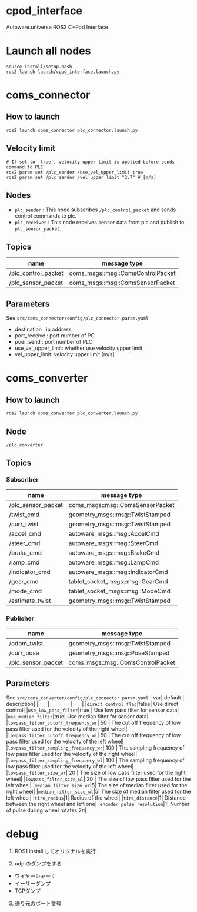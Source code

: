 # cpod_interface
Autoware.universe ROS2 C+Pod Interface 

# Launch all nodes
```
source install/setup.bash
ros2 launch launch/cpod_interface.launch.py
```

# coms_connector
## How to launch
```
ros2 launch coms_connector plc_connector.launch.py 
```

## Velocity limit
```
# If set to 'true', velocity upper limit is applied before sends command to PLC
ros2 param set /plc_sender /use_vel_upper_limit true
ros2 param set /plc_sender /vel_upper_limit "2.7" # [m/s]
```

## Nodes
* `plc_sender` : This node subscribes `/plc_control_packet` and sends control commands to plc.
* `plc_receiver` : This node receives sensor data from plc and publish to `plc_sensor_packet`.

## Topics
| name | message type |
|---|---|
|/plc_control_packet | coms_msgs::msg::ComsControlPacket
|/plc_sensor_packet | coms_msgs::msg::ComsSensorPacket


## Parameters
See `src/coms_connector/config/plc_connector.param.yaml`
* destination : ip address 
* port_receive : port number of PC
* poer_send : port number of PLC
* use_vel_upper_limit: whether use velocity upper limit
* vel_upper_limit: velocity upper limit [m/s]

# coms_converter
## How to launch
```
ros2 launch coms_converter plc_converter.launch.py
```
## Node
`/plc_converter`

## Topics
### Subscriber
| name | message type |
|---|---|
|/plc_sensor_packet |coms_msgs::msg::ComsSensorPacket|
|/twist_cmd| geometry_msgs::msg::TwistStamped |
|/curr_twist | geometry_msgs::msg::TwistStamped |
|/accel_cmd | autoware_msgs::msg::AccelCmd |
|/steer_cmd | autoware_msgs::msg::SteerCmd |
|/brake_cmd | autoware_msgs::msg::BrakeCmd |
|/lamp_cmd|autoware_msgs::msg::LampCmd|
|/indicator_cmd|autoware_msgs::msg::IndicatorCmd|
|/gear_cmd|tablet_socket_msgs::msg::GearCmd|
|/mode_cmd|tablet_socket_msgs::msg::ModeCmd|
|/estimate_twist|geometry_msgs::msg::TwistStamped|

### Publisher
| name | message type |
|---|---|
|/odom_twist | geometry_msgs::msg::TwistStamped|
|/curr_pose | geometry_msgs::msg::PoseStamped |
|/plc_sensor_packet | coms_msgs::msg::ComsControlPacket|



## Parameters
See `src/coms_converter/config/plc_connector.param.yaml`
| var| default | description|
|----|---------|----| 
|`direct_control_flag`|false| Use direct control|
|`use_low_pass_filter`|true | Use low pass filter for sensor data|
|`use_median_filter`|true| Use median filter for sensor data|
|`lowpass_filter_cutoff_frequency_wr`| 50 | The cut off frequency of low pass filter used for the velocity of the right wheel|
|`lowpass_filter_cutoff_frequency_wl`| 50 | The cut off frequency of low pass filter used for the velocity of the left wheel|
|`lowpass_filter_sampling_frequency_wr`| 100 | The sampling frequency of low pass filter used for the velocity of the right wheel|
|`lowpass_filter_sampling_frequency_wl`| 100 | The sampling frequency of low pass filter used for the velocity of the left wheel|
|`lowpass_filter_size_wr`| 20 | The size of low pass filter used for the right wheel|
|`lowpass_filter_size_wl`| 20 | The size of low pass filter used for the left wheel|
|`median_filter_size_wr`|5| The size of median filter used for the right wheel|
|`median_filter_size_wl`|5| The size of median filter used for the left wheel|
|`tire_radius`|1| Radius of the wheel|
|`tire_distance`|1| Distance between the right wheel and left one|
|`encoder_pulse_resolution`|1| Number of pulse during wheel rotates $2\pi$|

# debug 
1. ROS1 install してオリジナルを実行

2. udp のダンプをする　
* ワイヤーシャーく
* イーサーダンプ
* TCPダンプ　

3. 送り元のポート番号